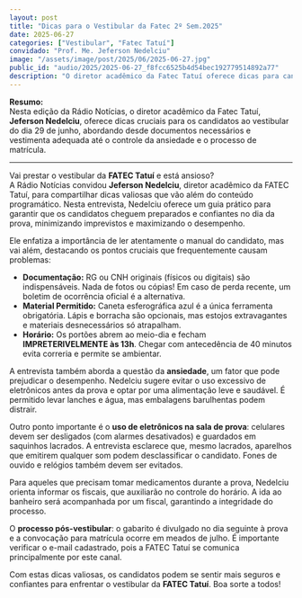 ```yaml
---
layout: post
title: "Dicas para o Vestibular da Fatec 2º Sem.2025"
date: 2025-06-27
categories: ["Vestibular", "Fatec Tatuí"]
convidado: "Prof. Me. Jeferson Nedelciu"
image: "/assets/image/post/2025/06/2025-06-27.jpg"
public_id: "audio/2025/2025-06-27_f8fcc6525b4d54bec192779514892a77"
description: "O diretor acadêmico da Fatec Tatuí oferece dicas para candidatos ao vestibular, abordando desde documentos necessários e vestimenta adequada até o controle da ansiedade e processo de matrícula. São enfatizados pontos cruciais que frequentemente causam problemas, como documentação original obrigatória, material permitido, horário de fechamento dos portões e comportamento durante a prova. A entrevista aborda também a questão da ansiedade e fornece orientações sobre uso de eletrônicos, medicamentos e ida ao banheiro durante a prova. São explicados os procedimentos pós-vestibular, incluindo divulgação do gabarito e convocação para matrícula."
---
```


**Resumo:**  
Nesta edição da Rádio Notícias, o diretor acadêmico da Fatec Tatuí, **Jeferson Nedelciu**, oferece dicas cruciais para os candidatos ao vestibular do dia 29 de junho, abordando desde documentos necessários e vestimenta adequada até o controle da ansiedade e o processo de matrícula.

---

Vai prestar o vestibular da **FATEC Tatuí** e está ansioso?  
A Rádio Notícias convidou **Jeferson Nedelciu**, diretor acadêmico da FATEC Tatuí, para compartilhar dicas valiosas que vão além do conteúdo programático. Nesta entrevista, Nedelciu oferece um guia prático para garantir que os candidatos cheguem preparados e confiantes no dia da prova, minimizando imprevistos e maximizando o desempenho.

Ele enfatiza a importância de ler atentamente o manual do candidato, mas vai além, destacando os pontos cruciais que frequentemente causam problemas:

* **Documentação:** RG ou CNH originais (físicos ou digitais) são indispensáveis. Nada de fotos ou cópias! Em caso de perda recente, um boletim de ocorrência oficial é a alternativa.  
* **Material Permitido:** Caneta esferográfica azul é a única ferramenta obrigatória. Lápis e borracha são opcionais, mas estojos extravagantes e materiais desnecessários só atrapalham.  
* **Horário:** Os portões abrem ao meio-dia e fecham **IMPRETERIVELMENTE às 13h**. Chegar com antecedência de 40 minutos evita correria e permite se ambientar.

A entrevista também aborda a questão da **ansiedade**, um fator que pode prejudicar o desempenho. Nedelciu sugere evitar o uso excessivo de eletrônicos antes da prova e optar por uma alimentação leve e saudável. É permitido levar lanches e água, mas embalagens barulhentas podem distrair.

Outro ponto importante é o **uso de eletrônicos na sala de prova**: celulares devem ser desligados (com alarmes desativados) e guardados em saquinhos lacrados. A entrevista esclarece que, mesmo lacrados, aparelhos que emitirem qualquer som podem desclassificar o candidato. Fones de ouvido e relógios também devem ser evitados.

Para aqueles que precisam tomar medicamentos durante a prova, Nedelciu orienta informar os fiscais, que auxiliarão no controle do horário. A ida ao banheiro será acompanhada por um fiscal, garantindo a integridade do processo.

O **processo pós-vestibular**: o gabarito é divulgado no dia seguinte à prova e a convocação para matrícula ocorre em meados de julho. É importante verificar o e-mail cadastrado, pois a FATEC Tatuí se comunica principalmente por este canal.

Com estas dicas valiosas, os candidatos podem se sentir mais seguros e confiantes para enfrentar o vestibular da **FATEC Tatuí**. Boa sorte a todos!